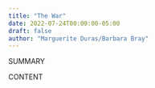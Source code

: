 ```yaml
---
title: "The War"
date: 2022-07-24T00:00:00-05:00
draft: false
author: "Marguerite Duras/Barbara Bray"
---
```


SUMMARY

<!--more-->

CONTENT